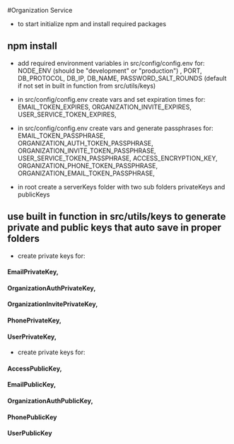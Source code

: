 #Organization Service

- to start initialize npm and install required packages
## npm install

- add required environment variables in src/config/config.env for:
NODE_ENV (should be "development" or "production") ,
PORT,
DB_PROTOCOL,
DB_IP,
DB_NAME,
PASSWORD_SALT_ROUNDS (default if not set in built in function from src/utils/keys)

- in src/config/config.env create vars and set expiration times for: 
EMAIL_TOKEN_EXPIRES,
ORGANIZATION_INVITE_EXPIRES,
USER_SERVICE_TOKEN_EXPIRES,

- in src/config/config.env create vars and generate passphrases for: 
EMAIL_TOKEN_PASSPHRASE,
ORGANIZATION_AUTH_TOKEN_PASSPHRASE,
ORGANIZATION_INVITE_TOKEN_PASSPHRASE,
USER_SERVICE_TOKEN_PASSPHRASE,
ACCESS_ENCRYPTION_KEY,
ORGANIZATION_PHONE_TOKEN_PASSPHRASE,
ORGANIZATION_EMAIL_TOKEN_PASSPHRASE,

- in root create a serverKeys folder with two sub folders privateKeys and publicKeys
## use built in function in src/utils/keys to generate private and public keys that auto save in proper folders
- create private keys for:
#### EmailPrivateKey,
#### OrganizationAuthPrivateKey,
#### OrganizationInvitePrivateKey,
#### PhonePrivateKey,
#### UserPrivateKey,
- create private keys for:
#### AccessPublicKey,
#### EmailPublicKey,
#### OrganizationAuthPublicKey,
#### PhonePublicKey
#### UserPublicKey
